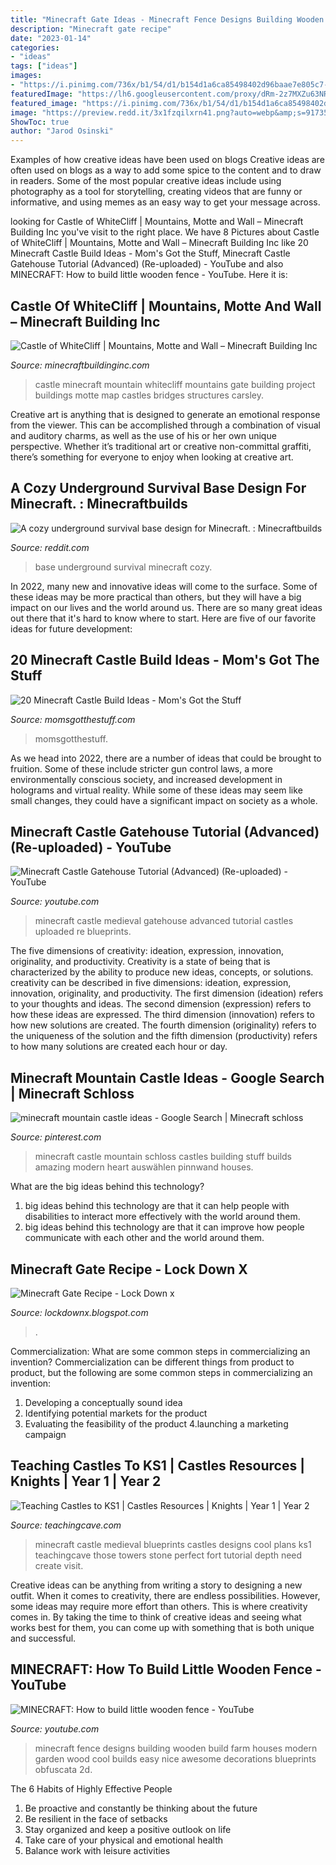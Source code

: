 ```yaml
---
title: "Minecraft Gate Ideas - Minecraft Fence Designs Building Wooden Build Farm Houses Modern Garden Wood Cool Builds Easy Nice Awesome Decorations Blueprints Obfuscata 2d"
description: "Minecraft gate recipe"
date: "2023-01-14"
categories:
- "ideas"
tags: ["ideas"]
images:
- "https://i.pinimg.com/736x/b1/54/d1/b154d1a6ca85498402d96baae7e805c7--minecraft-stuff-hetalia.jpg"
featuredImage: "https://lh6.googleusercontent.com/proxy/dRm-2z7MXZu63NRN9bSr_PF69EladKcOSYpbtu5Sj6dPeHorT4PSq67ihBX-bx-G7qyPjbkdc_ZTBB41lsYwwgx1GJwmyYaD=w1200-h630-p-k-no-nu"
featured_image: "https://i.pinimg.com/736x/b1/54/d1/b154d1a6ca85498402d96baae7e805c7--minecraft-stuff-hetalia.jpg"
image: "https://preview.redd.it/3x1fzqilxrn41.png?auto=webp&amp;s=91735d0f26d72ce4a4778e7ec334f9e19a3c1887"
ShowToc: true
author: "Jarod Osinski"
---
```



Examples of how creative ideas have been used on blogs
Creative ideas are often used on blogs as a way to add some spice to the content and to draw in readers. Some of the most popular creative ideas include using photography as a tool for storytelling, creating videos that are funny or informative, and using memes as an easy way to get your message across.

	

		
looking for Castle of WhiteCliff | Mountains, Motte and Wall – Minecraft Building Inc you've visit to the right place. We have 8 Pictures about Castle of WhiteCliff | Mountains, Motte and Wall – Minecraft Building Inc like 20 Minecraft Castle Build Ideas - Mom&#039;s Got the Stuff, Minecraft Castle Gatehouse Tutorial (Advanced) (Re-uploaded) - YouTube and also MINECRAFT: How to build little wooden fence - YouTube. Here it is:
		
    
## Castle Of WhiteCliff | Mountains, Motte And Wall – Minecraft Building Inc

<img loading=lazy src="http://minecraftbuildinginc.com/wp-content/uploads/2015/03/Castle-of-WhiteCliff-minecraft-building-ideas-download-mountain-clif-gate-wall-11.jpg" onerror="this.onerror=null;this.src='https://tse4.mm.bing.net/th?id=OIP.xukusT3mcW9ei0HMx0PX7AHaFj&amp;pid=15.1';" alt="Castle of WhiteCliff | Mountains, Motte and Wall – Minecraft Building Inc">

_Source: minecraftbuildinginc.com_

>castle minecraft mountain whitecliff mountains gate building project buildings motte map castles bridges structures carsley. 

	

Creative art is anything that is designed to generate an emotional response from the viewer. This can be accomplished through a combination of visual and auditory charms, as well as the use of his or her own unique perspective. Whether it’s traditional art or creative non-committal graffiti, there’s something for everyone to enjoy when looking at creative art.

    
## A Cozy Underground Survival Base Design For Minecraft. : Minecraftbuilds

<img loading=lazy src="https://preview.redd.it/3x1fzqilxrn41.png?auto=webp&amp;s=91735d0f26d72ce4a4778e7ec334f9e19a3c1887" onerror="this.onerror=null;this.src='https://tse3.mm.bing.net/th?id=OIP.q1FKdyp3ApgRaUYGraIzFwHaEl&amp;pid=15.1';" alt="A cozy underground survival base design for Minecraft. : Minecraftbuilds">

_Source: reddit.com_

>base underground survival minecraft cozy. 

	

In 2022, many new and innovative ideas will come to the surface. Some of these ideas may be more practical than others, but they will have a big impact on our lives and the world around us. There are so many great ideas out there that it's hard to know where to start. Here are five of our favorite ideas for future development:

    
## 20 Minecraft Castle Build Ideas - Mom&#039;s Got The Stuff

<img loading=lazy src="https://momsgotthestuff.com/wp-content/uploads/2021/05/minecraft-castle-ideas-8.jpg" onerror="this.onerror=null;this.src='https://tse3.mm.bing.net/th?id=OIP.acQ1-dux5olRI0kg-SdKpAHaHa&amp;pid=15.1';" alt="20 Minecraft Castle Build Ideas - Mom&#039;s Got the Stuff">

_Source: momsgotthestuff.com_

>momsgotthestuff. 

	

As we head into 2022, there are a number of ideas that could be brought to fruition. Some of these include stricter gun control laws, a more environmentally conscious society, and increased development in holograms and virtual reality. While some of these ideas may seem like small changes, they could have a significant impact on society as a whole.

    
## Minecraft Castle Gatehouse Tutorial (Advanced) (Re-uploaded) - YouTube

<img loading=lazy src="https://i.ytimg.com/vi/xdil8YEbKNk/maxresdefault.jpg" onerror="this.onerror=null;this.src='https://tse1.mm.bing.net/th?id=OIP.nX9xA3kMP5sc_kGyqwKwuAHaEK&amp;pid=15.1';" alt="Minecraft Castle Gatehouse Tutorial (Advanced) (Re-uploaded) - YouTube">

_Source: youtube.com_

>minecraft castle medieval gatehouse advanced tutorial castles uploaded re blueprints. 

	

The five dimensions of creativity: ideation, expression, innovation, originality, and productivity.
Creativity is a state of being that is characterized by the ability to produce new ideas, concepts, or solutions. creativity can be described in five dimensions: ideation, expression, innovation, originality, and productivity. The first dimension (ideation) refers to your thoughts and ideas. The second dimension (expression) refers to how these ideas are expressed. The third dimension (innovation) refers to how new solutions are created. The fourth dimension (originality) refers to the uniqueness of the solution and the fifth dimension (productivity) refers to how many solutions are created each hour or day.

    
## Minecraft Mountain Castle Ideas - Google Search | Minecraft Schloss

<img loading=lazy src="https://i.pinimg.com/736x/b1/54/d1/b154d1a6ca85498402d96baae7e805c7--minecraft-stuff-hetalia.jpg" onerror="this.onerror=null;this.src='https://tse3.mm.bing.net/th?id=OIP.JEUs95pu5Alr5xmTjWeA9gHaFj&amp;pid=15.1';" alt="minecraft mountain castle ideas - Google Search | Minecraft schloss">

_Source: pinterest.com_

>minecraft castle mountain schloss castles building stuff builds amazing modern heart auswählen pinnwand houses. 

	

What are the big ideas behind this technology?
1. big ideas behind this technology are that it can help people with disabilities to interact more effectively with the world around them.
2. big ideas behind this technology are that it can improve how people communicate with each other and the world around them.

    
## Minecraft Gate Recipe - Lock Down X

<img loading=lazy src="https://lh6.googleusercontent.com/proxy/dRm-2z7MXZu63NRN9bSr_PF69EladKcOSYpbtu5Sj6dPeHorT4PSq67ihBX-bx-G7qyPjbkdc_ZTBB41lsYwwgx1GJwmyYaD=w1200-h630-p-k-no-nu" onerror="this.onerror=null;this.src='https://tse4.mm.bing.net/th?id=OIP.7ilVarSx3saTKIR_Z8WAgQHaD4&amp;pid=15.1';" alt="Minecraft Gate Recipe - Lock Down x">

_Source: lockdownx.blogspot.com_

>. 

	

Commercialization: What are some common steps in commercializing an invention?
Commercialization can be different things from product to product, but the following are some common steps in commercializing an invention:
1. Developing a conceptually sound idea 
2. Identifying potential markets for the product 
3. Evaluating the feasibility of the product 
4.launching a marketing campaign 

    
## Teaching Castles To KS1 | Castles Resources | Knights | Year 1 | Year 2

<img loading=lazy src="https://www.teachingcave.com/wp-content/uploads/2013/12/Castle.jpg" onerror="this.onerror=null;this.src='https://tse2.mm.bing.net/th?id=OIP.xh8NjeoeQwSv6juFLmGTagHaEp&amp;pid=15.1';" alt="Teaching Castles to KS1 | Castles Resources | Knights | Year 1 | Year 2">

_Source: teachingcave.com_

>minecraft castle medieval blueprints castles designs cool plans ks1 teachingcave those towers stone perfect fort tutorial depth need create visit. 

	

Creative ideas can be anything from writing a story to designing a new outfit. When it comes to creativity, there are endless possibilities. However, some ideas may require more effort than others. This is where creativity comes in. By taking the time to think of creative ideas and seeing what works best for them, you can come up with something that is both unique and successful.

    
## MINECRAFT: How To Build Little Wooden Fence - YouTube

<img loading=lazy src="http://i1.ytimg.com/vi/qrdmbjEkjFs/maxresdefault.jpg" onerror="this.onerror=null;this.src='https://tse2.mm.bing.net/th?id=OIP.6A4t4pSHL1Os8AexiSny6wHaEK&amp;pid=15.1';" alt="MINECRAFT: How to build little wooden fence - YouTube">

_Source: youtube.com_

>minecraft fence designs building wooden build farm houses modern garden wood cool builds easy nice awesome decorations blueprints obfuscata 2d. 

	

The 6 Habits of Highly Effective People
1. Be proactive and constantly be thinking about the future 
2. Be resilient in the face of setbacks 
3. Stay organized and keep a positive outlook on life 
4. Take care of your physical and emotional health 
5. Balance work with leisure activities 

